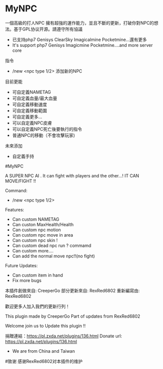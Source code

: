 # MyNPC

一個高級的打人NPC 擁有超強的運作能力，並且不斷的更新，打破你對NPC的想法。基于GPL协议开源。請遵守所有協議

- 已支持php7 Genisys ClearSky Imagicalmine Pocketmine...還有更多
- It's support php7 Genisys Imagicmine Pocketmine....and more server core

指令
- /new <npc name><npc type 1/2> 添加新的NPC

目前更能
- 可自定義NAMETAG
- 可自定義血量/最大血量
- 可自定義移動速度
- 可自定義移動範圍
- 可自定義更多…
- 可以自定義NPC皮膚
- 可以自定義NPC死亡後要執行的指令
- 普通NPC的移動（不會攻擊玩家)

未來添加
- 自定義手持

#MyNPC

A SUPER NPC AI . It can fight with players and the other...!
IT CAN MOVE/FIGHT !!

Command:
- /new <npc name> <npc type 1/2>

Features:
- Can custom NAMETAG
- Can custon MaxHealth/Health
- Can custom npc motion
- Can custom npc move in area
- Can custom npc skin !
- Can custom dead npc run ? commamd
- Can custom more....
- Can add the normal move npc!!(no fight)

Future Updates:
- Can custom item in hand
- Fix more bugs

本插件創做來自: CreeperGo
部分更新來自: RexRed6802
重新編寫由: RexRed6802

歡迎更多人加入我們的更新行列！

This plugin made by CreeperGo
Part of updates from RexRed6802

Welcome join us to Update this plugin !!

捐贈連結：https://pl.zxda.net/plugins/136.html
Donate url: https://pl.zxda.net/plugins/136.html


- We are from China and Taiwan

#致谢
感谢RexRed6802对本插件的维护
